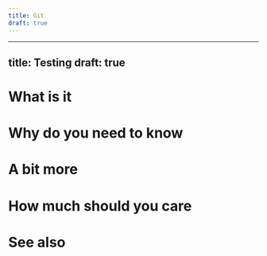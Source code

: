 ```yaml
---
title: Git
draft: true
---
```


---
title: Testing
draft: true
---


# What is it


# Why do you need to know


# A bit more


# How much should you care


# See also



